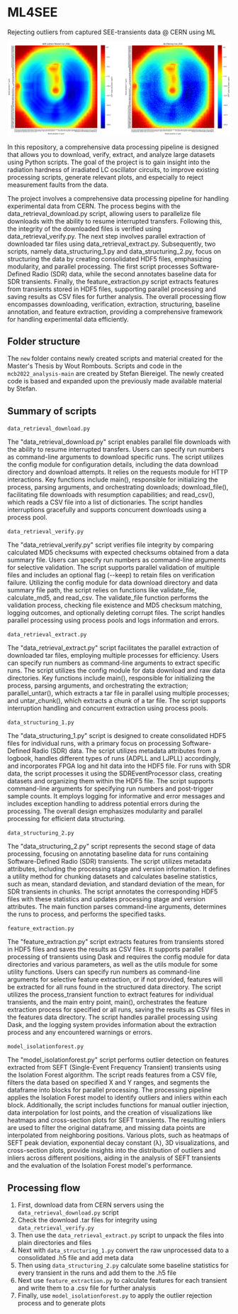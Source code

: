 # ML4SEE
Rejecting outliers from captured SEE-transients data @ CERN using ML

![plot](./assets/banner.png)

In this repository, a comprehensive data processing pipeline is designed that allows you to download, verify, extract, and analyze large datasets using Python scripts. The goal of the project is to gain insight into the radiation hardness of irradiated LC oscillator circuits, to improve existing processing scripts, generate relevant plots, and especially to reject measurement faults from the data.

The project involves a comprehensive data processing pipeline for handling experimental data from CERN. The process begins with the data_retrieval_download.py script, allowing users to parallelize file downloads with the ability to resume interrupted transfers. Following this, the integrity of the downloaded files is verified using data_retrieval_verify.py. The next step involves parallel extraction of downloaded tar files using data_retrieval_extract.py. Subsequently, two scripts, namely data_structuring_1.py and data_structuring_2.py, focus on structuring the data by creating consolidated HDF5 files, emphasizing modularity, and parallel processing. The first script processes Software-Defined Radio (SDR) data, while the second annotates baseline data for SDR transients. Finally, the feature_extraction.py script extracts features from transients stored in HDF5 files, supporting parallel processing and saving results as CSV files for further analysis. The overall processing flow encompasses downloading, verification, extraction, structuring, baseline annotation, and feature extraction, providing a comprehensive framework for handling experimental data efficiently.

## Folder structure
The `new` folder contains newly created scripts and material created for the Master's Thesis by Wout Rombouts. Scripts and code in the `mcb2022_analysis-main` are created by Stefan Biereigel. The newly created code is based and expanded upon the previously made available material by Stefan.

## Summary of scripts
`data_retrieval_download.py`

The "data_retrieval_download.py" script enables parallel file downloads with the ability to resume interrupted transfers. Users can specify run numbers as command-line arguments to download specific runs. The script utilizes the config module for configuration details, including the data download directory and download attempts. It relies on the requests module for HTTP interactions. Key functions include main(), responsible for initializing the process, parsing arguments, and orchestrating downloads; download_file(), facilitating file downloads with resumption capabilities; and read_csv(), which reads a CSV file into a list of dictionaries. The script handles interruptions gracefully and supports concurrent downloads using a process pool.

`data_retrieval_verify.py`

The "data_retrieval_verify.py" script verifies file integrity by comparing calculated MD5 checksums with expected checksums obtained from a data summary file. Users can specify run numbers as command-line arguments for selective validation. The script supports parallel validation of multiple files and includes an optional flag (--keep) to retain files on verification failure. Utilizing the config module for data download directory and data summary file path, the script relies on functions like validate_file, calculate_md5, and read_csv. The validate_file function performs the validation process, checking file existence and MD5 checksum matching, logging outcomes, and optionally deleting corrupt files. The script handles parallel processing using process pools and logs information and errors.

`data_retrieval_extract.py`

The "data_retrieval_extract.py" script facilitates the parallel extraction of downloaded tar files, employing multiple processes for efficiency. Users can specify run numbers as command-line arguments to extract specific runs. The script utilizes the config module for data download and raw data directories. Key functions include main(), responsible for initializing the process, parsing arguments, and orchestrating the extraction; parallel_untar(), which extracts a tar file in parallel using multiple processes; and untar_chunk(), which extracts a chunk of a tar file. The script supports interruption handling and concurrent extraction using process pools.

`data_structuring_1.py`

The "data_structuring_1.py" script is designed to create consolidated HDF5 files for individual runs, with a primary focus on processing Software-Defined Radio (SDR) data. The script utilizes metadata attributes from a logbook, handles different types of runs (ADPLL and LJPLL) accordingly, and incorporates FPGA log and hit data into the HDF5 file. For runs with SDR data, the script processes it using the SDREventProcessor class, creating datasets and organizing them within the HDF5 file. The script supports command-line arguments for specifying run numbers and post-trigger sample counts. It employs logging for informative and error messages and includes exception handling to address potential errors during the processing. The overall design emphasizes modularity and parallel processing for efficient data structuring.

`data_structuring_2.py`

The "data_structuring_2.py" script represents the second stage of data processing, focusing on annotating baseline data for runs containing Software-Defined Radio (SDR) transients. The script utilizes metadata attributes, including the processing stage and version information. It defines a utility method for chunking datasets and calculates baseline statistics, such as mean, standard deviation, and standard deviation of the mean, for SDR transients in chunks. The script annotates the corresponding HDF5 files with these statistics and updates processing stage and version attributes. The main function parses command-line arguments, determines the runs to process, and performs the specified tasks. 

`feature_extraction.py`

The "feature_extraction.py" script extracts features from transients stored in HDF5 files and saves the results as CSV files. It supports parallel processing of transients using Dask and requires the config module for data directories and various parameters, as well as the utils module for some utility functions. Users can specify run numbers as command-line arguments for selective feature extraction, or if not provided, features will be extracted for all runs found in the structured data directory. The script utilizes the process_transient function to extract features for individual transients, and the main entry point, main(), orchestrates the feature extraction process for specified or all runs, saving the results as CSV files in the features data directory. The script handles parallel processing using Dask, and the logging system provides information about the extraction process and any encountered warnings or errors.

`model_isolationforest.py`

The "model_isolationforest.py" script performs outlier detection on features extracted from SEFT (Single-Event Frequency Transient) transients using the Isolation Forest algorithm. The script reads features from a CSV file, filters the data based on specified X and Y ranges, and segments the dataframe into blocks for parallel processing. The processing pipeline applies the Isolation Forest model to identify outliers and inliers within each block. Additionally, the script includes functions for manual outlier injection, data interpolation for lost points, and the creation of visualizations like heatmaps and cross-section plots for SEFT transients. The resulting inliers are used to filter the original dataframe, and missing data points are interpolated from neighboring positions. Various plots, such as heatmaps of SEFT peak deviation, exponential decay constant (λ), 3D visualizations, and cross-section plots, provide insights into the distribution of outliers and inliers across different positions, aiding in the analysis of SEFT transients and the evaluation of the Isolation Forest model's performance.

## Processing flow

1. First, download data from CERN servers using the `data_retrieval_download.py` script
2. Check the download .tar files for integrity using `data_retrieval_verify.py`
3. Then use the `data_retrieval_extract.py` script to unpack the files into plain directories and files
4. Next with `data_structuring_1.py` convert the raw unprocessed data to a consolidated .h5 file and add meta data
5. Then using `data_structuring_2.py` calculate some baseline statistics for every transient in the runs and add them to the .h5 file
6. Next use `feature_extraction.py` to calculate features for each transient and write them to a .csv file for further analysis
7. Finally, use `model_isolationforest.py` to apply the outlier rejection process and to generate plots